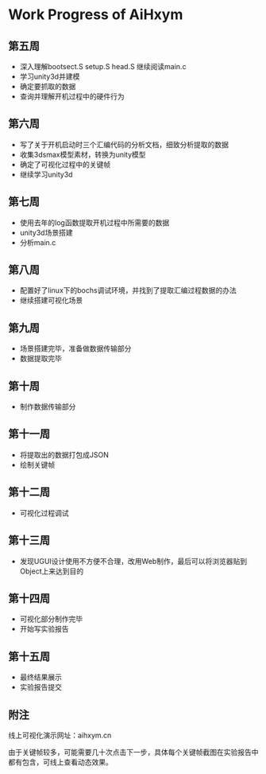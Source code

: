 # Work Progress of AiHxym

## 第五周

* 深入理解bootsect.S setup.S head.S 继续阅读main.c
* 学习unity3d并建模
* 确定要抓取的数据
* 查询并理解开机过程中的硬件行为

## 第六周

* 写了关于开机启动时三个汇编代码的分析文档，细致分析提取的数据
* 收集3dsmax模型素材，转换为unity模型
* 确定了可视化过程中的关键帧
* 继续学习unity3d

## 第七周

* 使用去年的log函数提取开机过程中所需要的数据
* unity3d场景搭建
* 分析main.c

## 第八周

* 配置好了linux下的bochs调试环境，并找到了提取汇编过程数据的办法
* 继续搭建可视化场景

## 第九周

* 场景搭建完毕，准备做数据传输部分
* 数据提取完毕

## 第十周

* 制作数据传输部分

## 第十一周

* 将提取出的数据打包成JSON
* 绘制关键帧

## 第十二周

* 可视化过程调试

## 第十三周

* 发现UGUI设计使用不方便不合理，改用Web制作，最后可以将浏览器贴到Object上来达到目的

## 第十四周
* 可视化部分制作完毕
* 开始写实验报告

## 第十五周

* 最终结果展示
* 实验报告提交

## 附注

线上可视化演示网址：aihxym.cn

由于关键帧较多，可能需要几十次点击下一步，具体每个关键帧截图在实验报告中都有包含，可线上查看动态效果。

